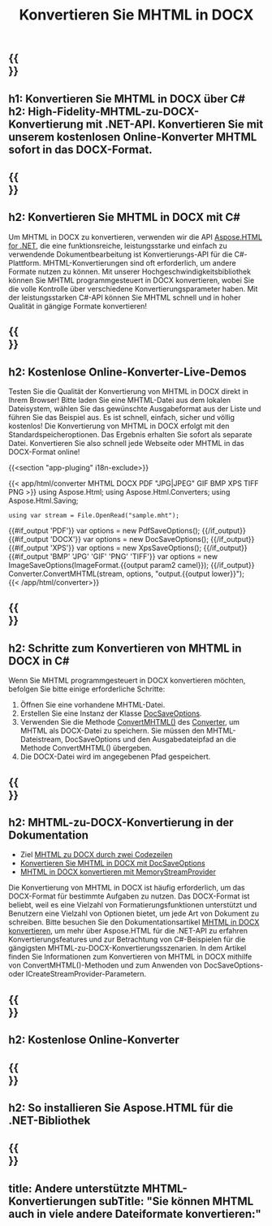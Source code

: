 ﻿---
translation: true
template: /templates/_template-conversion-child.md
title: Konvertieren Sie MHTML in DOCX
description: Konvertieren Sie MHTML in DOCX über C#-Code. Speichern Sie MHTML als DOCX. Probieren Sie kostenlos online MHTML to DOCX Converter aus!
url: /net/conversion/mhtml-to-docx/
family: html
platformtag: net
feature: conversion
informat: MHTML
outformat: DOCX
otherformats: PDF XPS GIF JPEG PNG TIFF BMP
---

{{<section banner>}}
---
h1: Konvertieren Sie MHTML in DOCX über C#
h2: High-Fidelity-MHTML-zu-DOCX-Konvertierung mit .NET-API. Konvertieren Sie mit unserem kostenlosen Online-Konverter MHTML sofort in das DOCX-Format.
---

{{<section overview>}}
---
h2: Konvertieren Sie MHTML in DOCX mit C#
---

Um MHTML in DOCX zu konvertieren, verwenden wir die API [Aspose.HTML for .NET](https://products.aspose.com/html/net/), die eine funktionsreiche, leistungsstarke und einfach zu verwendende Dokumentbearbeitung ist Konvertierungs-API für die C#-Plattform. MHTML-Konvertierungen sind oft erforderlich, um andere Formate nutzen zu können. Mit unserer Hochgeschwindigkeitsbibliothek können Sie MHTML programmgesteuert in DOCX konvertieren, wobei Sie die volle Kontrolle über verschiedene Konvertierungsparameter haben. Mit der leistungsstarken C#-API können Sie MHTML schnell und in hoher Qualität in gängige Formate konvertieren!

{{<section demos>}}
---
h2: Kostenlose Online-Konverter-Live-Demos
---

Testen Sie die Qualität der Konvertierung von MHTML in DOCX direkt in Ihrem Browser! Bitte laden Sie eine MHTML-Datei aus dem lokalen Dateisystem, wählen Sie das gewünschte Ausgabeformat aus der Liste und führen Sie das Beispiel aus. Es ist schnell, einfach, sicher und völlig kostenlos! Die Konvertierung von MHTML in DOCX erfolgt mit den Standardspeicheroptionen. Das Ergebnis erhalten Sie sofort als separate Datei. Konvertieren Sie also schnell jede Webseite oder MHTML in das DOCX-Format online!

{{<section "app-pluging" i18n-exclude>}}

{{< app/html/converter MHTML DOCX PDF "JPG|JPEG" GIF BMP XPS TIFF PNG >}}
using Aspose.Html;
using Aspose.Html.Converters;
using Aspose.Html.Saving;

    using var stream = File.OpenRead("sample.mht");
{{#if_output 'PDF'}}
    var options = new PdfSaveOptions();
{{/if_output}}
{{#if_output 'DOCX'}}
    var options = new DocSaveOptions();
{{/if_output}}
{{#if_output 'XPS'}}
    var options = new XpsSaveOptions();
{{/if_output}}
{{#if_output 'BMP' 'JPG' 'GIF' 'PNG' 'TIFF'}}
    var options = new ImageSaveOptions(ImageFormat.{{output param2 camel}});
{{/if_output}}
    Converter.ConvertMHTML(stream, options, "output.{{output lower}}");   
{{< /app/html/converter>}} 


{{<section steps>}}
---
h2: Schritte zum Konvertieren von MHTML in DOCX in C#
---

Wenn Sie MHTML programmgesteuert in DOCX konvertieren möchten, befolgen Sie bitte einige erforderliche Schritte:
1. Öffnen Sie eine vorhandene MHTML-Datei.
1. Erstellen Sie eine Instanz der Klasse [DocSaveOptions](https://reference.aspose.com/html/net/aspose.html.saving/docsaveoptions/).
1. Verwenden Sie die Methode [ConvertMHTML()](https://reference.aspose.com/html/net/aspose.html.converters/converter/convertmhtml/) des [Converter](https://reference.aspose.com/html/net/aspose.html.converters/converter/), um MHTML als DOCX-Datei zu speichern. Sie müssen den MHTML-Dateistream, DocSaveOptions und den Ausgabedateipfad an die Methode ConvertMHTML() übergeben.
1. Die DOCX-Datei wird im angegebenen Pfad gespeichert.

{{<section documentation>}}
---
h2: MHTML-zu-DOCX-Konvertierung in der Dokumentation
---

  - Ziel <a href="https://docs.aspose.com/html/net/converting-between-formats/mhtml-to-docx/#mhtml-to-docx-by-two-lines-of-code" target="_blank">MHTML zu DOCX durch zwei Codezeilen</a>
  - <a href="https://docs.aspose.com/html/net/converting-between-formats/mhtml-to-docx/#convert-mhtml-to-docx-using-docsaveoptions" target="_blank" >Konvertieren Sie MHTML in DOCX mit DocSaveOptions</a>
  - <a href="https://docs.aspose.com/html/net/converting-between-formats/mhtml-to-docx/#output-stream-providers" target="_blank">MHTML in DOCX konvertieren mit MemoryStreamProvider</a>

Die Konvertierung von MHTML in DOCX ist häufig erforderlich, um das DOCX-Format für bestimmte Aufgaben zu nutzen. Das DOCX-Format ist beliebt, weil es eine Vielzahl von Formatierungsfunktionen unterstützt und Benutzern eine Vielzahl von Optionen bietet, um jede Art von Dokument zu schreiben. Bitte besuchen Sie den Dokumentationsartikel [MHTML in DOCX konvertieren](https://docs.aspose.com/html/net/converting-between-formats/mhtml-to-docx/), um mehr über Aspose.HTML für die .NET-API zu erfahren Konvertierungsfeatures und zur Betrachtung von C#-Beispielen für die gängigsten MHTML-zu-DOCX-Konvertierungsszenarien. In dem Artikel finden Sie Informationen zum Konvertieren von MHTML in DOCX mithilfe von ConvertMHTML()-Methoden und zum Anwenden von DocSaveOptions- oder ICreateStreamProvider-Parametern.

{{<section online-converters>}}
---
h2: Kostenlose Online-Konverter
---

{{<section get-started>}}
---
h2: So installieren Sie Aspose.HTML für die .NET-Bibliothek
---

{{<section other-conversions>}}
---
title: Andere unterstützte MHTML-Konvertierungen
subTitle: "Sie können MHTML auch in viele andere Dateiformate konvertieren:"
---